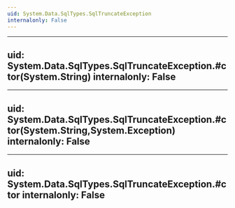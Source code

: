 ```yaml
---
uid: System.Data.SqlTypes.SqlTruncateException
internalonly: False
---
```


---
uid: System.Data.SqlTypes.SqlTruncateException.#ctor(System.String)
internalonly: False
---

---
uid: System.Data.SqlTypes.SqlTruncateException.#ctor(System.String,System.Exception)
internalonly: False
---

---
uid: System.Data.SqlTypes.SqlTruncateException.#ctor
internalonly: False
---
